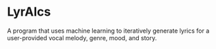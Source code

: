 # LyrAIcs
A program that uses machine learning to iteratively generate lyrics for a user-provided vocal melody, genre, mood, and story.
